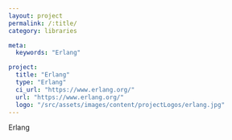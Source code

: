 ```yaml
---
layout: project
permalink: /:title/
category: libraries

meta:
  keywords: "Erlang"

project:
  title: "Erlang"
  type: "Erlang"
  ci_url: "https://www.erlang.org/"
  url: "https://www.erlang.org/"
  logo: "/src/assets/images/content/projectLogos/erlang.jpg"
---
```


<p>Erlang</p>
